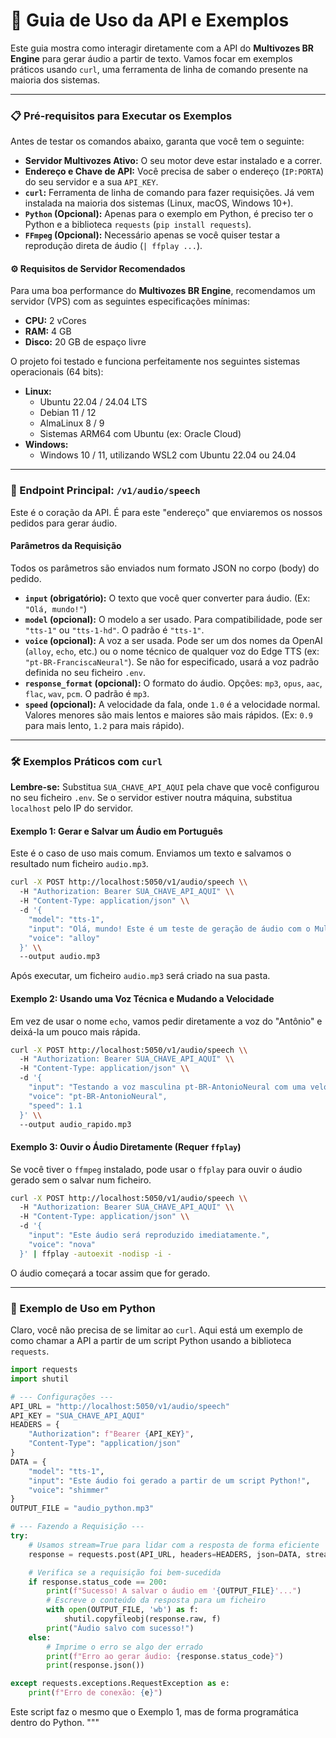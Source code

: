 # 🚀 Guia de Uso da API e Exemplos

Este guia mostra como interagir diretamente com a API do **Multivozes BR Engine** para gerar áudio a partir de texto. Vamos focar em exemplos práticos usando `curl`, uma ferramenta de linha de comando presente na maioria dos sistemas.

---

### 📋 Pré-requisitos para Executar os Exemplos

Antes de testar os comandos abaixo, garanta que você tem o seguinte:

* **Servidor Multivozes Ativo:** O seu motor deve estar instalado e a correr.
* **Endereço e Chave de API:** Você precisa de saber o endereço (`IP:PORTA`) do seu servidor e a sua `API_KEY`.
* **`curl`:** Ferramenta de linha de comando para fazer requisições. Já vem instalada na maioria dos sistemas (Linux, macOS, Windows 10+).
* **`Python` (Opcional):** Apenas para o exemplo em Python, é preciso ter o Python e a biblioteca `requests` (`pip install requests`).
* **`FFmpeg` (Opcional):** Necessário apenas se você quiser testar a reprodução direta de áudio (`| ffplay ...`).

#### ⚙️ Requisitos de Servidor Recomendados

Para uma boa performance do **Multivozes BR Engine**, recomendamos um servidor (VPS) com as seguintes especificações mínimas:

* **CPU:** 2 vCores
* **RAM:** 4 GB
* **Disco:** 20 GB de espaço livre

O projeto foi testado e funciona perfeitamente nos seguintes sistemas operacionais (64 bits):
* **Linux:**
    * Ubuntu 22.04 / 24.04 LTS
    * Debian 11 / 12
    * AlmaLinux 8 / 9
    * Sistemas ARM64 com Ubuntu (ex: Oracle Cloud)
* **Windows:**
    * Windows 10 / 11, utilizando WSL2 com Ubuntu 22.04 ou 24.04

---

### 📌 Endpoint Principal: `/v1/audio/speech`

Este é o coração da API. É para este "endereço" que enviaremos os nossos pedidos para gerar áudio.

#### Parâmetros da Requisição

Todos os parâmetros são enviados num formato JSON no corpo (body) do pedido.

* **`input` (obrigatório):** O texto que você quer converter para áudio. (Ex: `"Olá, mundo!"`)
* **`model` (opcional):** O modelo a ser usado. Para compatibilidade, pode ser `"tts-1"` ou `"tts-1-hd"`. O padrão é `"tts-1"`.
* **`voice` (opcional):** A voz a ser usada. Pode ser um dos nomes da OpenAI (`alloy`, `echo`, etc.) ou o nome técnico de qualquer voz do Edge TTS (ex: `"pt-BR-FranciscaNeural"`). Se não for especificado, usará a voz padrão definida no seu ficheiro `.env`.
* **`response_format` (opcional):** O formato do áudio. Opções: `mp3`, `opus`, `aac`, `flac`, `wav`, `pcm`. O padrão é `mp3`.
* **`speed` (opcional):** A velocidade da fala, onde `1.0` é a velocidade normal. Valores menores são mais lentos e maiores são mais rápidos. (Ex: `0.9` para mais lento, `1.2` para mais rápido).

---

### 🛠️ Exemplos Práticos com `curl`

**Lembre-se:** Substitua `SUA_CHAVE_API_AQUI` pela chave que você configurou no seu ficheiro `.env`. Se o servidor estiver noutra máquina, substitua `localhost` pelo IP do servidor.

#### Exemplo 1: Gerar e Salvar um Áudio em Português

Este é o caso de uso mais comum. Enviamos um texto e salvamos o resultado num ficheiro `audio.mp3`.

```bash
curl -X POST http://localhost:5050/v1/audio/speech \\
  -H "Authorization: Bearer SUA_CHAVE_API_AQUI" \\
  -H "Content-Type: application/json" \\
  -d '{
    "model": "tts-1",
    "input": "Olá, mundo! Este é um teste de geração de áudio com o Multivozes BR Engine.",
    "voice": "alloy"
  }' \\
  --output audio.mp3
```
Após executar, um ficheiro `audio.mp3` será criado na sua pasta.

#### Exemplo 2: Usando uma Voz Técnica e Mudando a Velocidade

Em vez de usar o nome `echo`, vamos pedir diretamente a voz do "Antônio" e deixá-la um pouco mais rápida.

```bash
curl -X POST http://localhost:5050/v1/audio/speech \\
  -H "Authorization: Bearer SUA_CHAVE_API_AQUI" \\
  -H "Content-Type: application/json" \\
  -d '{
    "input": "Testando a voz masculina pt-BR-AntonioNeural com uma velocidade um pouco mais alta.",
    "voice": "pt-BR-AntonioNeural",
    "speed": 1.1
  }' \\
  --output audio_rapido.mp3
```

#### Exemplo 3: Ouvir o Áudio Diretamente (Requer `ffplay`)

Se você tiver o `ffmpeg` instalado, pode usar o `ffplay` para ouvir o áudio gerado sem o salvar num ficheiro.

```bash
curl -X POST http://localhost:5050/v1/audio/speech \\
  -H "Authorization: Bearer SUA_CHAVE_API_AQUI" \\
  -H "Content-Type: application/json" \\
  -d '{
    "input": "Este áudio será reproduzido imediatamente.",
    "voice": "nova"
  }' | ffplay -autoexit -nodisp -i -
```
O áudio começará a tocar assim que for gerado.

---

### 🐍 Exemplo de Uso em Python

Claro, você não precisa de se limitar ao `curl`. Aqui está um exemplo de como chamar a API a partir de um script Python usando a biblioteca `requests`.

```python
import requests
import shutil

# --- Configurações ---
API_URL = "http://localhost:5050/v1/audio/speech"
API_KEY = "SUA_CHAVE_API_AQUI"
HEADERS = {
    "Authorization": f"Bearer {API_KEY}",
    "Content-Type": "application/json"
}
DATA = {
    "model": "tts-1",
    "input": "Este áudio foi gerado a partir de um script Python!",
    "voice": "shimmer"
}
OUTPUT_FILE = "audio_python.mp3"

# --- Fazendo a Requisição ---
try:
    # Usamos stream=True para lidar com a resposta de forma eficiente
    response = requests.post(API_URL, headers=HEADERS, json=DATA, stream=True)

    # Verifica se a requisição foi bem-sucedida
    if response.status_code == 200:
        print(f"Sucesso! A salvar o áudio em '{OUTPUT_FILE}'...")
        # Escreve o conteúdo da resposta para um ficheiro
        with open(OUTPUT_FILE, 'wb') as f:
            shutil.copyfileobj(response.raw, f)
        print("Áudio salvo com sucesso!")
    else:
        # Imprime o erro se algo der errado
        print(f"Erro ao gerar áudio: {response.status_code}")
        print(response.json())

except requests.exceptions.RequestException as e:
    print(f"Erro de conexão: {e}")

```
Este script faz o mesmo que o Exemplo 1, mas de forma programática dentro do Python.
"""


